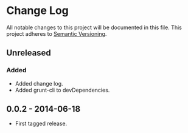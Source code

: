 # Change Log

All notable changes to this project will be documented in this file. This project adheres to [Semantic Versioning](http://semver.org/).

## Unreleased

### Added

- Added change log.
- Added grunt-cli to devDependencies.

## 0.0.2 - 2014-06-18

- First tagged release.
